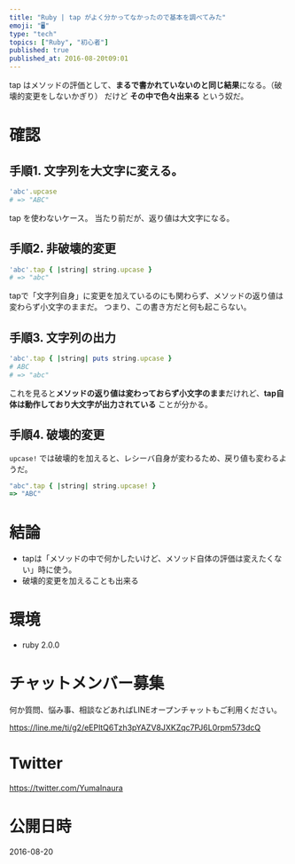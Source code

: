 ```yaml
---
title: "Ruby | tap がよく分かってなかったので基本を調べてみた"
emoji: "🖥"
type: "tech"
topics: ["Ruby", "初心者"]
published: true
published_at: 2016-08-20t09:01
---
```


tap はメソッドの評価として、**まるで書かれていないのと同じ結果**になる。（破壊的変更をしないかぎり）
だけど **その中で色々出来る** という奴だ。

# 確認

## 手順1. 文字列を大文字に変える。

```rb
'abc'.upcase
# => "ABC"
```


tap を使わないケース。
当たり前だが、返り値は大文字になる。

## 手順2. 非破壊的変更

```rb
'abc'.tap { |string| string.upcase }
# => "abc"
```

tapで「文字列自身」に変更を加えているのにも関わらず、メソッドの返り値は変わらず小文字のままだ。
つまり、この書き方だと何も起こらない。


## 手順3. 文字列の出力

```rb
'abc'.tap { |string| puts string.upcase }
# ABC
# => "abc" 
```

これを見ると**メソッドの返り値は変わっておらず小文字のまま**だけれど、**tap自体は動作しており大文字が出力されている** ことが分かる。

## 手順4. 破壊的変更

`upcase!` では破壊的を加えると、レシーバ自身が変わるため、戻り値も変わるようだ。

```rb
"abc".tap { |string| string.upcase! }
=> "ABC"
```

# 結論

- tapは「メソッドの中で何かしたいけど、メソッド自体の評価は変えたくない」時に使う。
- 破壊的変更を加えることも出来る

# 環境

- ruby 2.0.0








<!-- Update From Qiita API -->

# チャットメンバー募集


何か質問、悩み事、相談などあればLINEオープンチャットもご利用ください。

https://line.me/ti/g2/eEPltQ6Tzh3pYAZV8JXKZqc7PJ6L0rpm573dcQ





# Twitter


https://twitter.com/YumaInaura


<!-- Update From Qiita API -->



# 公開日時

2016-08-20
